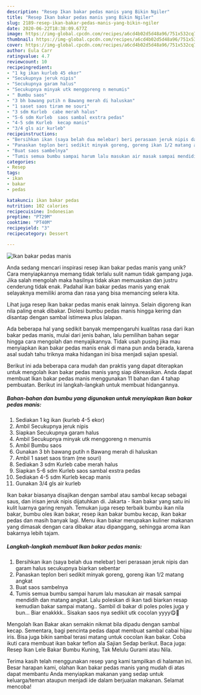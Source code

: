 ```yaml
---
description: "Resep Ikan bakar pedas manis yang Bikin Ngiler"
title: "Resep Ikan bakar pedas manis yang Bikin Ngiler"
slug: 2189-resep-ikan-bakar-pedas-manis-yang-bikin-ngiler
date: 2020-06-22T18:38:09.677Z
image: https://img-global.cpcdn.com/recipes/a6cd4b02d5d48a96/751x532cq70/ikan-bakar-pedas-manis-foto-resep-utama.jpg
thumbnail: https://img-global.cpcdn.com/recipes/a6cd4b02d5d48a96/751x532cq70/ikan-bakar-pedas-manis-foto-resep-utama.jpg
cover: https://img-global.cpcdn.com/recipes/a6cd4b02d5d48a96/751x532cq70/ikan-bakar-pedas-manis-foto-resep-utama.jpg
author: Eula Carr
ratingvalue: 4.7
reviewcount: 10
recipeingredient:
- "1 kg ikan kurleb 45 ekor"
- "Secukupnya jeruk nipis"
- "Secukupnya garam halus"
- "Secukupnya minyak utk menggoreng n menumis"
- " Bumbu saos"
- "3 bh bawang putih n Bawang merah di haluskan"
- "1 saset saos tiram me souri"
- "3 sdm Kurleb  cabe merah halus"
- "5-6 sdm Kurleb  saos sambal exstra pedas"
- "4-5 sdm Kurleb  kecap manis"
- "3/4 gls air kurleb"
recipeinstructions:
- "Bersihkan ikan (saya belah dua melebar) beri perasaan jeruk nipis dan garam halus secukupnya biarkan sebentar"
- "Panaskan teplon beri sedikit minyak goreng, goreng ikan 1/2 matang angkat"
- "Buat saos sambelnya"
- "Tumis semua bumbu sampai harum lalu masukan air masak sampai mendidih dan matang angkat. Lalu poleskan di ikan tadi biarkan resap kemudian bakar sampai matang.. Sambil di bakar di poles poles juga y bun... Biar enakkkk.. Sisakan saos nya sedikit utk cocolan yyyy😋🤣"
categories:
- Resep
tags:
- ikan
- bakar
- pedas

katakunci: ikan bakar pedas 
nutrition: 102 calories
recipecuisine: Indonesian
preptime: "PT29M"
cooktime: "PT40M"
recipeyield: "3"
recipecategory: Dessert

---
```



![Ikan bakar pedas manis](https://img-global.cpcdn.com/recipes/a6cd4b02d5d48a96/751x532cq70/ikan-bakar-pedas-manis-foto-resep-utama.jpg)

Anda sedang mencari inspirasi resep ikan bakar pedas manis yang unik? Cara menyiapkannya memang tidak terlalu sulit namun tidak gampang juga. Jika salah mengolah maka hasilnya tidak akan memuaskan dan justru cenderung tidak enak. Padahal ikan bakar pedas manis yang enak selayaknya memiliki aroma dan rasa yang bisa memancing selera kita.

Lihat juga resep Ikan bakar pedas manis enak lainnya. Selain digoreng ikan nila paling enak dibakar. Diolesi bumbu pedas manis hingga kering dan disantap dengan sambal istimewa plus lalapan.

Ada beberapa hal yang sedikit banyak mempengaruhi kualitas rasa dari ikan bakar pedas manis, mulai dari jenis bahan, lalu pemilihan bahan segar hingga cara mengolah dan menyajikannya. Tidak usah pusing jika mau menyiapkan ikan bakar pedas manis enak di mana pun anda berada, karena asal sudah tahu triknya maka hidangan ini bisa menjadi sajian spesial.


Berikut ini ada beberapa cara mudah dan praktis yang dapat diterapkan untuk mengolah ikan bakar pedas manis yang siap dikreasikan. Anda dapat membuat Ikan bakar pedas manis menggunakan 11 bahan dan 4 tahap pembuatan. Berikut ini langkah-langkah untuk membuat hidangannya.

<!--inarticleads1-->

##### Bahan-bahan dan bumbu yang digunakan untuk menyiapkan Ikan bakar pedas manis:

1. Sediakan 1 kg ikan (kurleb 4-5 ekor)
1. Ambil Secukupnya jeruk nipis
1. Siapkan Secukupnya garam halus
1. Ambil Secukupnya minyak utk menggoreng n menumis
1. Ambil  Bumbu saos
1. Gunakan 3 bh bawang putih n Bawang merah di haluskan
1. Ambil 1 saset saos tiram (me souri)
1. Sediakan 3 sdm Kurleb  cabe merah halus
1. Siapkan 5-6 sdm Kurleb  saos sambal exstra pedas
1. Sediakan 4-5 sdm Kurleb  kecap manis
1. Gunakan 3/4 gls air kurleb


Ikan bakar biasanya disajikan dengan sambal atau sambal kecap sebagai saus, dan irisan jeruk nipis dijatuhkan di. Jakarta - Ikan bakar yang satu ini kulit luarnya garing renyah. Temukan juga resep terbaik bumbu ikan nila bakar, bumbu oles ikan bakar, resep ikan bakar bumbu kecap, ikan bakar pedas dan masih banyak lagi. Menu ikan bakar merupakan kuliner makanan yang dimasak dengan cara dibakar atau dipanggang, sehingga aroma ikan bakarnya lebih tajam. 

<!--inarticleads2-->

##### Langkah-langkah membuat Ikan bakar pedas manis:

1. Bersihkan ikan (saya belah dua melebar) beri perasaan jeruk nipis dan garam halus secukupnya biarkan sebentar
1. Panaskan teplon beri sedikit minyak goreng, goreng ikan 1/2 matang angkat
1. Buat saos sambelnya
1. Tumis semua bumbu sampai harum lalu masukan air masak sampai mendidih dan matang angkat. Lalu poleskan di ikan tadi biarkan resap kemudian bakar sampai matang.. Sambil di bakar di poles poles juga y bun... Biar enakkkk.. Sisakan saos nya sedikit utk cocolan yyyy😋🤣


Mengolah Ikan Bakar akan semakin nikmat bila dipadu dengan sambal kecap. Sementara, bagi pencinta pedas dapat membuat sambal cabai hijau iris. Bisa juga bikin sambal terasi matang untuk cocolan ikan bakar. Coba ikuti cara membuat ikan bakar teflon ala Sajian Sedap berikut. Baca juga: Resep Ikan Lele Bakar Bumbu Kuning, Tak Melulu Gurami atau Nila. 

Terima kasih telah menggunakan resep yang kami tampilkan di halaman ini. Besar harapan kami, olahan Ikan bakar pedas manis yang mudah di atas dapat membantu Anda menyiapkan makanan yang sedap untuk keluarga/teman ataupun menjadi ide dalam berjualan makanan. Selamat mencoba!

